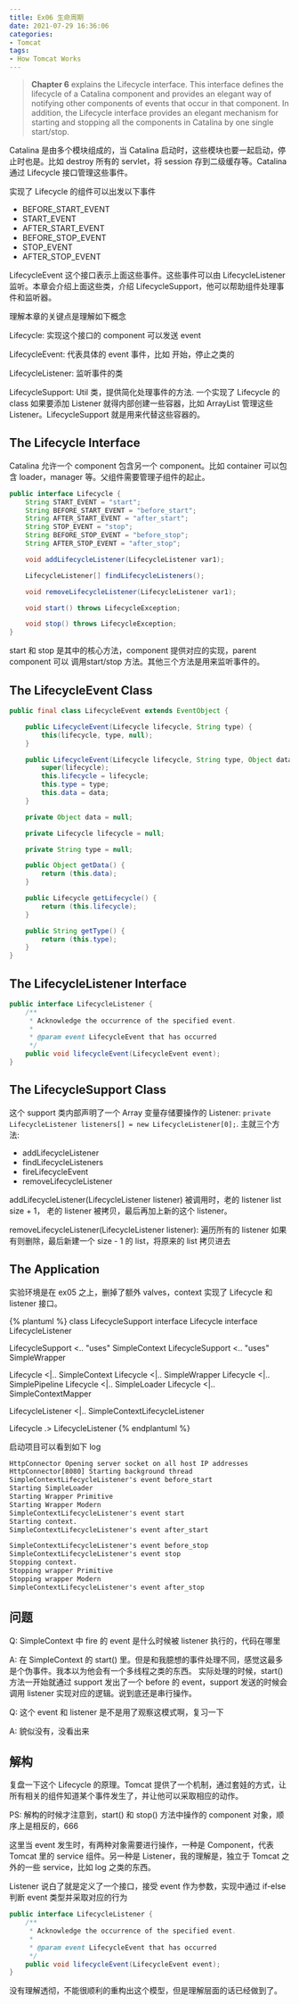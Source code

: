 ```yaml
---
title: Ex06 生命周期
date: 2021-07-29 16:36:06
categories:
- Tomcat
tags:
- How Tomcat Works
---
```


> **Chapter 6** explains the Lifecycle interface.
> This interface defines the lifecycle of a Catalina component and provides an elegant way of notifying other components of events that occur in that component.
> In addition, the Lifecycle interface provides an elegant mechanism for starting and stopping all the components in Catalina by one single start/stop.

Catalina 是由多个模块组成的，当 Catalina 启动时，这些模块也要一起启动，停止时也是。比如 destroy 所有的 servlet，将 session 存到二级缓存等。Catalina 通过 Lifecycle 接口管理这些事件。

实现了 Lifecycle 的组件可以出发以下事件

* BEFORE_START_EVENT
* START_EVENT
* AFTER_START_EVENT
* BEFORE_STOP_EVENT
* STOP_EVENT
* AFTER_STOP_EVENT

LifecycleEvent 这个接口表示上面这些事件。这些事件可以由 LifecycleListener 监听。本章会介绍上面这些类，介绍 LifecycleSupport，他可以帮助组件处理事件和监听器。

理解本章的关键点是理解如下概念

Lifecycle: 实现这个接口的 component 可以发送 event

LifecycleEvent: 代表具体的 event 事件，比如 开始，停止之类的

LifecycleListener: 监听事件的类

LifecycleSupport: Util 类，提供简化处理事件的方法. 一个实现了 Lifecycle 的 class 如果要添加 Listener 就得内部创建一些容器，比如 ArrayList 管理这些 Listener。LifecycleSupport 就是用来代替这些容器的。

## The Lifecycle Interface

Catalina 允许一个 component 包含另一个 component。比如 container 可以包含 loader，manager 等。父组件需要管理子组件的起止。

```java
public interface Lifecycle {
    String START_EVENT = "start";
    String BEFORE_START_EVENT = "before_start";
    String AFTER_START_EVENT = "after_start";
    String STOP_EVENT = "stop";
    String BEFORE_STOP_EVENT = "before_stop";
    String AFTER_STOP_EVENT = "after_stop";

    void addLifecycleListener(LifecycleListener var1);

    LifecycleListener[] findLifecycleListeners();

    void removeLifecycleListener(LifecycleListener var1);

    void start() throws LifecycleException;

    void stop() throws LifecycleException;
}
```

start 和 stop 是其中的核心方法，component 提供对应的实现，parent component 可以 调用start/stop 方法。其他三个方法是用来监听事件的。

## The LifecycleEvent Class

```java
public final class LifecycleEvent extends EventObject {

    public LifecycleEvent(Lifecycle lifecycle, String type) {
        this(lifecycle, type, null);
    }

    public LifecycleEvent(Lifecycle lifecycle, String type, Object data) {
        super(lifecycle);
        this.lifecycle = lifecycle;
        this.type = type;
        this.data = data;
    }

    private Object data = null;

    private Lifecycle lifecycle = null;

    private String type = null;

    public Object getData() {
        return (this.data);
    }

    public Lifecycle getLifecycle() {
        return (this.lifecycle);
    }

    public String getType() {
        return (this.type);
    }
}
```

## The LifecycleListener Interface

```java
public interface LifecycleListener {
    /**
     * Acknowledge the occurrence of the specified event.
     *
     * @param event LifecycleEvent that has occurred
     */
    public void lifecycleEvent(LifecycleEvent event);
}
```

## The LifecycleSupport Class

这个 support 类内部声明了一个 Array 变量存储要操作的 Listener: `private LifecycleListener listeners[] = new LifecycleListener[0];`. 主就三个方法:

* addLifecycleListener
* findLifecycleListeners
* fireLifecycleEvent
* removeLifecycleListener

addLifecycleListener(LifecycleListener listener) 被调用时，老的 listener list size + 1， 老的 listener 被拷贝，最后再加上新的这个 listener。

removeLifecycleListener(LifecycleListener listener): 遍历所有的 listener 如果有则删除，最后新建一个 size - 1 的 list，将原来的 list 拷贝进去

## The Application

实验环境是在 ex05 之上，删掉了额外 valves，context 实现了 Lifecycle 和 listener 接口。

{% plantuml %}
class LifecycleSupport
interface Lifecycle
interface LifecycleListener

LifecycleSupport <.. "uses" SimpleContext
LifecycleSupport <.. "uses" SimpleWrapper

Lifecycle <|.. SimpleContext
Lifecycle <|.. SimpleWrapper
Lifecycle <|.. SimplePipeline
Lifecycle <|.. SimpleLoader
Lifecycle <|.. SimpleContextMapper

LifecycleListener <|.. SimpleContextLifecycleListener

Lifecycle .> LifecycleListener
{% endplantuml %}

启动项目可以看到如下 log

```txt
HttpConnector Opening server socket on all host IP addresses
HttpConnector[8080] Starting background thread
SimpleContextLifecycleListener's event before_start
Starting SimpleLoader
Starting Wrapper Primitive
Starting Wrapper Modern
SimpleContextLifecycleListener's event start
Starting context.
SimpleContextLifecycleListener's event after_start

SimpleContextLifecycleListener's event before_stop
SimpleContextLifecycleListener's event stop
Stopping context.
Stopping wrapper Primitive
Stopping wrapper Modern
SimpleContextLifecycleListener's event after_stop
```

## 问题

Q: SimpleContext 中 fire 的 event 是什么时候被 listener 执行的，代码在哪里

A: 在 SimpleContext 的 start() 里。但是和我臆想的事件处理不同，感觉这最多是个伪事件。我本以为他会有一个多线程之类的东西。
实际处理的时候，start() 方法一开始就通过 support 发出了一个 before 的 event，support 发送的时候会调用 listener 实现对应的逻辑。说到底还是串行操作。

Q: 这个 event 和 listener 是不是用了观察这模式啊，复习一下

A: 貌似没有，没看出来

## 解构

复盘一下这个 Lifecycle 的原理。Tomcat 提供了一个机制，通过套娃的方式，让所有相关的组件知道某个事件发生了，并让他可以采取相应的动作。

PS: 解构的时候才注意到，start() 和 stop() 方法中操作的 component 对象，顺序上是相反的，666

这里当 event 发生时，有两种对象需要进行操作，一种是 Component，代表 Tomcat 里的 service 组件。另一种是 Listener，我的理解是，独立于 Tomcat 之外的一些 service，比如 log 之类的东西。

Listener 说白了就是定义了一个接口，接受 event 作为参数，实现中通过 if-else 判断 event 类型并采取对应的行为

```java
public interface LifecycleListener {
    /**
     * Acknowledge the occurrence of the specified event.
     *
     * @param event LifecycleEvent that has occurred
     */
    public void lifecycleEvent(LifecycleEvent event);
}
```

没有理解透彻，不能很顺利的重构出这个模型，但是理解层面的话已经做到了。